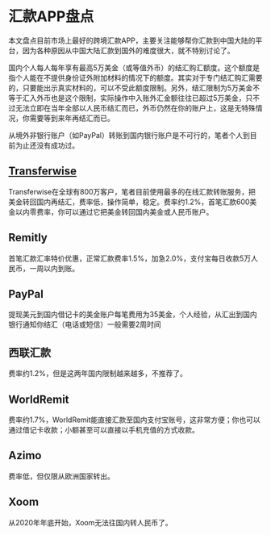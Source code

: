 # 汇款APP盘点

本文盘点目前市场上最好的跨境汇款APP，主要关注能够帮你汇款到中国大陆的平台，因为各种原因从中国大陆汇款到国外的难度很大，就不特别讨论了。

国内个人每人每年享有最高5万美金（或等值外币）的结汇购汇额度。这个额度是指个人能在不提供身份证外附加材料的情况下的额度。其实对于专门结汇购汇需要的，只要能出示真实材料的，可以不受此额度限制。另外，结汇限制为5万美金不等于汇入外币也是这个限制，实际操作中入账外汇金额往往已超过5万美金，只不过无法立即在当年全部以人民币结汇而已，外币仍然在你的账户上，这是无特殊情况，你需要等到来年再结汇而已。

从境外非银行账户（如PayPal）转账到国内银行账户是不可行的，笔者个人到目前为止还没有成功过。

## [Transferwise](https://dlnk.cc/transferwise)

Transferwise在全球有800万客户，笔者目前使用最多的在线汇款转账服务，把美金转回国内再结汇，费率低，操作简单，稳定。费率约1.2%，首笔汇款600美金以内零费率，你可以通过它把美金转回国内美金或人民币账户。

## Remitly

首笔汇款汇率特价优惠，正常汇款费率1.5%，加急2.0%，支付宝每日收款5万人民币，一周以内到账。

## PayPal

提现美元到国内借记卡的美金账户每笔费用为35美金，个人经验，从汇出到国内银行通知你结汇（电话或短信）一般需要2周时间

## 西联汇款

费率约1.2%，但是这两年国内限制越来越多，不推荐了。

## WorldRemit

费率约1.7%，WorldRemit能直接汇款至国内支付宝账号，这非常方便；你也可以通过借记卡收款；小额甚至可以直接以手机充值的方式收款。

## Azimo

费率低，但仅限从欧洲国家转出。

## Xoom

从2020年年底开始，Xoom无法往国内转人民币了。

